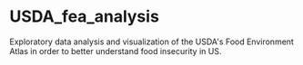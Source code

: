 # USDA_fea_analysis
Exploratory data analysis and visualization of the USDA's Food Environment Atlas in order to better understand food insecurity in US.

